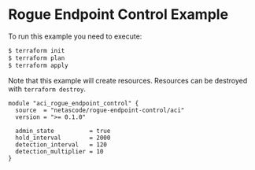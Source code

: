 <!-- BEGIN_TF_DOCS -->
# Rogue Endpoint Control Example

To run this example you need to execute:

```bash
$ terraform init
$ terraform plan
$ terraform apply
```

Note that this example will create resources. Resources can be destroyed with `terraform destroy`.

```hcl
module "aci_rogue_endpoint_control" {
  source  = "netascode/rogue-endpoint-control/aci"
  version = ">= 0.1.0"

  admin_state          = true
  hold_interval        = 2000
  detection_interval   = 120
  detection_multiplier = 10
}
```
<!-- END_TF_DOCS -->